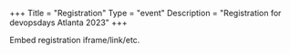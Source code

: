 +++
Title = "Registration"
Type = "event"
Description = "Registration for devopsdays Atlanta 2023"
+++

<div style="width:100%; text-align:left;">

Embed registration iframe/link/etc.
</div></div>
</div>
